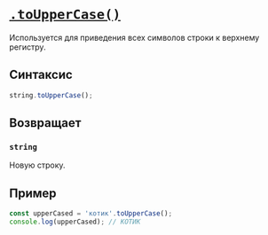 # [`.toUpperCase()`](../index.md)

Используется для приведения всех символов строки к верхнему регистру.

## Синтаксис

```js
string.toUpperCase();
```

## Возвращает

### `string`

Новую строку.

## Пример

```js
const upperCased = 'котик'.toUpperCase();
console.log(upperCased); // КОТИК
```
